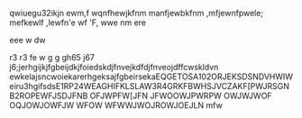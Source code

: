 qwiuegu32ikjn ewm,f
wqnfhewjkfnm
manfjewbkfnm
,mfjewnfpwele;
mefkewlf
,lewfn'e
wf
'F, wwe
nm
ere

eee
w
dw

r3
r3
fe w
g
g
gh65
j67
j6;jerhgijkjfgbeijdkjfoiedskdjfnvejkdfdjfnveojdffcwskldvn ewkelajsncwoiekarerhgeksajfgbeirsekaEQGETOSA102ORJEKSDSNDVHWIWeiru3hgifsdsE1RP24WEAGHIFKLSLAW3R4GRKFBWHSJVCZAKF[PWJRSGNB2ROPEWFJSDJFNB OFJWPFW[JFN JFWOOWJPWRPW OWJWJWOF OQJOWJOWFJW WFOW
WFWWJWOJROWJOEJLN 
mfw

